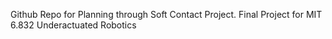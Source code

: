 Github Repo for Planning through Soft Contact Project.
Final Project for MIT 6.832 Underactuated Robotics
